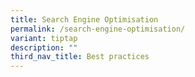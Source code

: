 ```yaml
---
title: Search Engine Optimisation
permalink: /search-engine-optimisation/
variant: tiptap
description: ""
third_nav_title: Best practices
---
```

